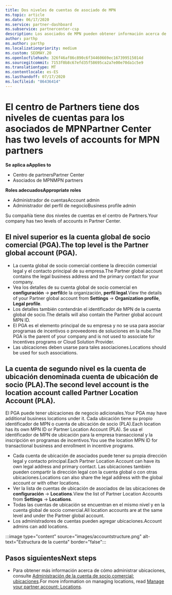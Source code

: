 ```yaml
---
title: Dos niveles de cuentas de asociado de MPN
ms.topic: article
ms.date: 06/17/2020
ms.service: partner-dashboard
ms.subservice: partnercenter-csp
description: Los asociados de MPN pueden obtener información acerca de los dos niveles de cuentas del centro de Partners, la cuenta global de socio comercial (PGA) y la cuenta de ubicación de asociados (PLA).
author: parthp
ms.author: parthp
ms.localizationpriority: medium
ms.custom: SEOMAY.20
ms.openlocfilehash: 326f46af86c890c6f34460669ec167399515014d
ms.sourcegitcommit: 7153f0b8c67efd35f58695ca2a7e00e70da1c5e9
ms.translationtype: MT
ms.contentlocale: es-ES
ms.lasthandoff: 07/17/2020
ms.locfileid: "86436414"
---
```

# <a name="partner-center-has-two-levels-of-accounts-for-mpn-partners"></a><span data-ttu-id="244ef-103">El centro de Partners tiene dos niveles de cuentas para los asociados de MPN</span><span class="sxs-lookup"><span data-stu-id="244ef-103">Partner Center has two levels of accounts for MPN partners</span></span>

<span data-ttu-id="244ef-104">**Se aplica a**</span><span class="sxs-lookup"><span data-stu-id="244ef-104">**Applies to**</span></span>

- <span data-ttu-id="244ef-105">Centro de partners</span><span class="sxs-lookup"><span data-stu-id="244ef-105">Partner Center</span></span>
- <span data-ttu-id="244ef-106">Asociados de MPN</span><span class="sxs-lookup"><span data-stu-id="244ef-106">MPN partners</span></span>

<span data-ttu-id="244ef-107">**Roles adecuados**</span><span class="sxs-lookup"><span data-stu-id="244ef-107">**Appropriate roles**</span></span>

- <span data-ttu-id="244ef-108">Administrador de cuentas</span><span class="sxs-lookup"><span data-stu-id="244ef-108">Account admin</span></span>
- <span data-ttu-id="244ef-109">Administrador del perfil de negocio</span><span class="sxs-lookup"><span data-stu-id="244ef-109">Business profile admin</span></span>


<span data-ttu-id="244ef-110">Su compañía tiene dos niveles de cuentas en el centro de Partners.</span><span class="sxs-lookup"><span data-stu-id="244ef-110">Your company has two levels of accounts in Partner Center.</span></span>

## <a name="the-top-level-is-the-partner-global-account-pga"></a><span data-ttu-id="244ef-111">El nivel superior es la cuenta global de socio comercial (PGA).</span><span class="sxs-lookup"><span data-stu-id="244ef-111">The top level is the Partner global account (PGA).</span></span>

- <span data-ttu-id="244ef-112">La cuenta global de socio comercial contiene la dirección comercial legal y el contacto principal de su empresa.</span><span class="sxs-lookup"><span data-stu-id="244ef-112">The Partner global account contains the legal business address and the primary contact for your company.</span></span> 
- <span data-ttu-id="244ef-113">Vea los detalles de su cuenta global de socio comercial en **configuración**  ->  **perfil**de la organización, **perfil legal**.</span><span class="sxs-lookup"><span data-stu-id="244ef-113">View the details of your Partner global account from **Settings** -> **Organization profile**, **Legal profile**.</span></span>
- <span data-ttu-id="244ef-114">Los detalles también contendrán el identificador de MPN de la cuenta global de socio.</span><span class="sxs-lookup"><span data-stu-id="244ef-114">The details will also contain the Partner global account MPN ID.</span></span> 
- <span data-ttu-id="244ef-115">El PGA es el elemento principal de su empresa y no se usa para asociar programas de incentivos o proveedores de soluciones en la nube.</span><span class="sxs-lookup"><span data-stu-id="244ef-115">The PGA is the parent of your company and is not used to associate for Incentives programs or Cloud Solution Provider.</span></span> 
- <span data-ttu-id="244ef-116">Las ubicaciones deben usarse para tales asociaciones.</span><span class="sxs-lookup"><span data-stu-id="244ef-116">Locations should be used for such associations.</span></span>

## <a name="the-second-level-account-is-the-location-account-called-partner-location-account-pla"></a><span data-ttu-id="244ef-117">La cuenta de segundo nivel es la cuenta de ubicación denominada cuenta de ubicación de socio (PLA).</span><span class="sxs-lookup"><span data-stu-id="244ef-117">The second level account is the location account called Partner Location Account (PLA).</span></span>

<span data-ttu-id="244ef-118">El PGA puede tener ubicaciones de negocio adicionales.</span><span class="sxs-lookup"><span data-stu-id="244ef-118">Your PGA may have additional business locations under it.</span></span> <span data-ttu-id="244ef-119">Cada ubicación tiene su propio identificador de MPN o cuenta de ubicación de socio (PLA).</span><span class="sxs-lookup"><span data-stu-id="244ef-119">Each location has its own MPN ID or Partner Location Account (PLA).</span></span> <span data-ttu-id="244ef-120">Se usa el identificador de MPN de ubicación para la empresa transaccional y la inscripción en programas de incentivos.</span><span class="sxs-lookup"><span data-stu-id="244ef-120">You use the location MPN ID for transactional business and enrollment in incentive programs.</span></span>

- <span data-ttu-id="244ef-121">Cada cuenta de ubicación de asociados puede tener su propia dirección legal y contacto principal.</span><span class="sxs-lookup"><span data-stu-id="244ef-121">Each Partner Location Account can have its own legal address and primary contact.</span></span> <span data-ttu-id="244ef-122">Las ubicaciones también pueden compartir la dirección legal con la cuenta global o con otras ubicaciones.</span><span class="sxs-lookup"><span data-stu-id="244ef-122">Locations can also share the legal address with the global account or with other locations.</span></span>
- <span data-ttu-id="244ef-123">Ver la lista de cuentas de ubicación de asociados de las ubicaciones de **configuración**  ->  **Locations**.</span><span class="sxs-lookup"><span data-stu-id="244ef-123">View the list of Partner Location Accounts from **Settings** -> **Locations**.</span></span>
- <span data-ttu-id="244ef-124">Todas las cuentas de ubicación se encuentran en el mismo nivel y en la cuenta global de socio comercial.</span><span class="sxs-lookup"><span data-stu-id="244ef-124">All location accounts are at the same level and under the Partner global account.</span></span>
- <span data-ttu-id="244ef-125">Los administradores de cuentas pueden agregar ubicaciones.</span><span class="sxs-lookup"><span data-stu-id="244ef-125">Account admins can add locations.</span></span>

:::image type="content" source="images/accountstructure.png" alt-text="Estructura de la cuenta" border="false":::

## <a name="next-steps"></a><span data-ttu-id="244ef-127">Pasos siguientes</span><span class="sxs-lookup"><span data-stu-id="244ef-127">Next steps</span></span>

- <span data-ttu-id="244ef-128">Para obtener más información acerca de cómo administrar ubicaciones, consulte [Administración de la cuenta de socio comercial: ubicaciones](manage-locations.md).</span><span class="sxs-lookup"><span data-stu-id="244ef-128">For more information on managing locations, read [Manage your partner account: Locations](manage-locations.md).</span></span>
